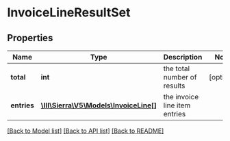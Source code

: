 # InvoiceLineResultSet

## Properties
Name | Type | Description | Notes
------------ | ------------- | ------------- | -------------
**total** | **int** | the total number of results | [optional] 
**entries** | [**\III\Sierra\V5\Models\InvoiceLine[]**](InvoiceLine.md) | the invoice line item entries | 

[[Back to Model list]](../README.md#documentation-for-models) [[Back to API list]](../README.md#documentation-for-api-endpoints) [[Back to README]](../README.md)


